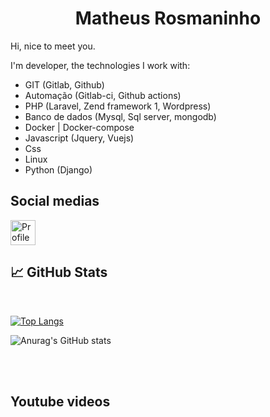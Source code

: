 <center> <h1>Matheus Rosmaninho</h1> </center>

Hi, nice to meet you.

I'm developer, the technologies I work with:

* GIT (Gitlab, Github)
* Automação (Gitlab-ci, Github actions)
* PHP (Laravel, Zend framework 1, Wordpress)
* Banco de dados (Mysql, Sql server, mongodb)
* Docker | Docker-compose
* Javascript (Jquery, Vuejs)
* Css
* Linux
* Python (Django)

## Social medias

[<img src="https://cdn0.iconfinder.com/data/icons/social-media-2091/100/social-06-256.png" width="40rem" alt="Profile" title="Profile"/>](https://www.linkedin.com/in/matheusrosmano/)

## &#x1f4c8; GitHub Stats

<br>

[![Top Langs](https://github-readme-stats.vercel.app/api/top-langs/?username=matheusrosmano&theme=calm&langs_count=10&layout=compact)](https://github.com/anuraghazra/github-readme-stats)

![Anurag's GitHub stats](https://github-readme-stats.vercel.app/api?username=matheusrosmano&show_icons=true&theme=calm)

<br>
<br>

## Youtube videos

<!-- BLOG-POST-LIST:START -->
<!-- BLOG-POST-LIST:END -->
